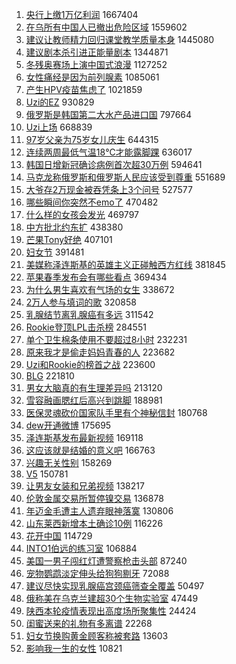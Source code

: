 1. [央行上缴1万亿利润](https://s.weibo.com//weibo?q=%23%E5%A4%AE%E8%A1%8C%E4%B8%8A%E7%BC%B41%E4%B8%87%E4%BA%BF%E5%88%A9%E6%B6%A6%23&Refer=top) 1667404
2. [在乌所有中国人已撤出危险区域](https://s.weibo.com//weibo?q=%23%E5%9C%A8%E4%B9%8C%E6%89%80%E6%9C%89%E4%B8%AD%E5%9B%BD%E4%BA%BA%E5%B7%B2%E6%92%A4%E5%87%BA%E5%8D%B1%E9%99%A9%E5%8C%BA%E5%9F%9F%23&Refer=top) 1559602
3. [建议让教师精力回归课堂教学质量本身](https://s.weibo.com//weibo?q=%23%E5%BB%BA%E8%AE%AE%E8%AE%A9%E6%95%99%E5%B8%88%E7%B2%BE%E5%8A%9B%E5%9B%9E%E5%BD%92%E8%AF%BE%E5%A0%82%E6%95%99%E5%AD%A6%E8%B4%A8%E9%87%8F%E6%9C%AC%E8%BA%AB%23&Refer=top) 1445080
4. [建议剧本杀引进正能量剧本](https://s.weibo.com//weibo?q=%23%E5%BB%BA%E8%AE%AE%E5%89%A7%E6%9C%AC%E6%9D%80%E5%BC%95%E8%BF%9B%E6%AD%A3%E8%83%BD%E9%87%8F%E5%89%A7%E6%9C%AC%23&Refer=top) 1344871
5. [冬残奥赛场上演中国式浪漫](https://s.weibo.com//weibo?q=%23%E5%86%AC%E6%AE%8B%E5%A5%A5%E8%B5%9B%E5%9C%BA%E4%B8%8A%E6%BC%94%E4%B8%AD%E5%9B%BD%E5%BC%8F%E6%B5%AA%E6%BC%AB%23&Refer=top) 1127252
6. [女性痛经是因为前列腺素](https://s.weibo.com//weibo?q=%23%E5%A5%B3%E6%80%A7%E7%97%9B%E7%BB%8F%E6%98%AF%E5%9B%A0%E4%B8%BA%E5%89%8D%E5%88%97%E8%85%BA%E7%B4%A0%23&Refer=top) 1085061
7. [产生HPV疫苗焦虑了](https://s.weibo.com//weibo?q=%23%E4%BA%A7%E7%94%9FHPV%E7%96%AB%E8%8B%97%E7%84%A6%E8%99%91%E4%BA%86%23&Refer=top) 1021859
8. [Uzi的EZ](https://s.weibo.com//weibo?q=%23Uzi%E7%9A%84EZ%23&Refer=top) 930829
9. [俄罗斯是韩国第二大水产品进口国](https://s.weibo.com//weibo?q=%23%E4%BF%84%E7%BD%97%E6%96%AF%E6%98%AF%E9%9F%A9%E5%9B%BD%E7%AC%AC%E4%BA%8C%E5%A4%A7%E6%B0%B4%E4%BA%A7%E5%93%81%E8%BF%9B%E5%8F%A3%E5%9B%BD%23&Refer=top) 797664
10. [Uzi上场](https://s.weibo.com//weibo?q=%23Uzi%E4%B8%8A%E5%9C%BA%23&Refer=top) 668839
11. [97岁父亲为75岁女儿庆生](https://s.weibo.com//weibo?q=%2397%E5%B2%81%E7%88%B6%E4%BA%B2%E4%B8%BA75%E5%B2%81%E5%A5%B3%E5%84%BF%E5%BA%86%E7%94%9F%23&Refer=top) 644315
12. [连续两周最低气温18℃才能露脚踝](https://s.weibo.com//weibo?q=%23%E8%BF%9E%E7%BB%AD%E4%B8%A4%E5%91%A8%E6%9C%80%E4%BD%8E%E6%B0%94%E6%B8%A918%E2%84%83%E6%89%8D%E8%83%BD%E9%9C%B2%E8%84%9A%E8%B8%9D%23&Refer=top) 636017
13. [韩国日增新冠确诊病例首次超30万例](https://s.weibo.com//weibo?q=%23%E9%9F%A9%E5%9B%BD%E6%97%A5%E5%A2%9E%E6%96%B0%E5%86%A0%E7%A1%AE%E8%AF%8A%E7%97%85%E4%BE%8B%E9%A6%96%E6%AC%A1%E8%B6%8530%E4%B8%87%E4%BE%8B%23&Refer=top) 594641
14. [马克龙称俄罗斯和俄罗斯人民应该受到尊重](https://s.weibo.com//weibo?q=%23%E9%A9%AC%E5%85%8B%E9%BE%99%E7%A7%B0%E4%BF%84%E7%BD%97%E6%96%AF%E5%92%8C%E4%BF%84%E7%BD%97%E6%96%AF%E4%BA%BA%E6%B0%91%E5%BA%94%E8%AF%A5%E5%8F%97%E5%88%B0%E5%B0%8A%E9%87%8D%23&Refer=top) 551689
15. [大爷存2万现金被吞凭条上3个问号](https://s.weibo.com//weibo?q=%23%E5%A4%A7%E7%88%B7%E5%AD%982%E4%B8%87%E7%8E%B0%E9%87%91%E8%A2%AB%E5%90%9E%E5%87%AD%E6%9D%A1%E4%B8%8A3%E4%B8%AA%E9%97%AE%E5%8F%B7%23&Refer=top) 527577
16. [哪些瞬间你突然不emo了](https://s.weibo.com//weibo?q=%23%E5%93%AA%E4%BA%9B%E7%9E%AC%E9%97%B4%E4%BD%A0%E7%AA%81%E7%84%B6%E4%B8%8Demo%E4%BA%86%23&Refer=top) 470482
17. [什么样的女孩会发光](https://s.weibo.com//weibo?q=%23%E4%BB%80%E4%B9%88%E6%A0%B7%E7%9A%84%E5%A5%B3%E5%AD%A9%E4%BC%9A%E5%8F%91%E5%85%89%23&Refer=top) 469797
18. [中方批北约东扩](https://s.weibo.com//weibo?q=%23%E4%B8%AD%E6%96%B9%E6%89%B9%E5%8C%97%E7%BA%A6%E4%B8%9C%E6%89%A9%23&Refer=top) 438380
19. [芒果Tony好绝](https://s.weibo.com//weibo?q=%E8%8A%92%E6%9E%9CTony%E5%A5%BD%E7%BB%9D&Refer=top) 407101
20. [妇女节](https://s.weibo.com//weibo?q=%23%E5%A6%87%E5%A5%B3%E8%8A%82%23&Refer=top) 391481
21. [美媒称泽连斯基的英雄主义正碰触西方红线](https://s.weibo.com//weibo?q=%23%E7%BE%8E%E5%AA%92%E7%A7%B0%E6%B3%BD%E8%BF%9E%E6%96%AF%E5%9F%BA%E7%9A%84%E8%8B%B1%E9%9B%84%E4%B8%BB%E4%B9%89%E6%AD%A3%E7%A2%B0%E8%A7%A6%E8%A5%BF%E6%96%B9%E7%BA%A2%E7%BA%BF%23&Refer=top) 381845
22. [苹果春季发布会有哪些看点](https://s.weibo.com//weibo?q=%23%E8%8B%B9%E6%9E%9C%E6%98%A5%E5%AD%A3%E5%8F%91%E5%B8%83%E4%BC%9A%E6%9C%89%E5%93%AA%E4%BA%9B%E7%9C%8B%E7%82%B9%23&Refer=top) 369434
23. [为什么男生喜欢有气场的女生](https://s.weibo.com//weibo?q=%23%E4%B8%BA%E4%BB%80%E4%B9%88%E7%94%B7%E7%94%9F%E5%96%9C%E6%AC%A2%E6%9C%89%E6%B0%94%E5%9C%BA%E7%9A%84%E5%A5%B3%E7%94%9F%23&Refer=top) 338672
24. [2万人参与填词的歌](https://s.weibo.com//weibo?q=%232%E4%B8%87%E4%BA%BA%E5%8F%82%E4%B8%8E%E5%A1%AB%E8%AF%8D%E7%9A%84%E6%AD%8C%23&Refer=top) 320858
25. [乳腺结节离乳腺癌有多远](https://s.weibo.com//weibo?q=%23%E4%B9%B3%E8%85%BA%E7%BB%93%E8%8A%82%E7%A6%BB%E4%B9%B3%E8%85%BA%E7%99%8C%E6%9C%89%E5%A4%9A%E8%BF%9C%23&Refer=top) 311542
26. [Rookie登顶LPL击杀榜](https://s.weibo.com//weibo?q=%23Rookie%E7%99%BB%E9%A1%B6LPL%E5%87%BB%E6%9D%80%E6%A6%9C%23&Refer=top) 284551
27. [单个卫生棉条使用不要超过8小时](https://s.weibo.com//weibo?q=%23%E5%8D%95%E4%B8%AA%E5%8D%AB%E7%94%9F%E6%A3%89%E6%9D%A1%E4%BD%BF%E7%94%A8%E4%B8%8D%E8%A6%81%E8%B6%85%E8%BF%878%E5%B0%8F%E6%97%B6%23&Refer=top) 232231
28. [原来我才是偷走妈妈青春的人](https://s.weibo.com//weibo?q=%23%E5%8E%9F%E6%9D%A5%E6%88%91%E6%89%8D%E6%98%AF%E5%81%B7%E8%B5%B0%E5%A6%88%E5%A6%88%E9%9D%92%E6%98%A5%E7%9A%84%E4%BA%BA%23&Refer=top) 223682
29. [Uzi和Rookie的榜首之战](https://s.weibo.com//weibo?q=%23Uzi%E5%92%8CRookie%E7%9A%84%E6%A6%9C%E9%A6%96%E4%B9%8B%E6%88%98%23&Refer=top) 223600
30. [BLG](https://s.weibo.com//weibo?q=%23BLG%23&Refer=top) 221810
31. [男女大脑真的有生理差异吗](https://s.weibo.com//weibo?q=%23%E7%94%B7%E5%A5%B3%E5%A4%A7%E8%84%91%E7%9C%9F%E7%9A%84%E6%9C%89%E7%94%9F%E7%90%86%E5%B7%AE%E5%BC%82%E5%90%97%23&Refer=top) 213120
32. [雪容融画腮红后高兴到跳脚](https://s.weibo.com//weibo?q=%23%E9%9B%AA%E5%AE%B9%E8%9E%8D%E7%94%BB%E8%85%AE%E7%BA%A2%E5%90%8E%E9%AB%98%E5%85%B4%E5%88%B0%E8%B7%B3%E8%84%9A%23&Refer=top) 188981
33. [医保灵魂砍价国家队手里有个神秘信封](https://s.weibo.com//weibo?q=%23%E5%8C%BB%E4%BF%9D%E7%81%B5%E9%AD%82%E7%A0%8D%E4%BB%B7%E5%9B%BD%E5%AE%B6%E9%98%9F%E6%89%8B%E9%87%8C%E6%9C%89%E4%B8%AA%E7%A5%9E%E7%A7%98%E4%BF%A1%E5%B0%81%23&Refer=top) 180768
34. [dew开通微博](https://s.weibo.com//weibo?q=dew%E5%BC%80%E9%80%9A%E5%BE%AE%E5%8D%9A&Refer=top) 175695
35. [泽连斯基发布最新视频](https://s.weibo.com//weibo?q=%23%E6%B3%BD%E8%BF%9E%E6%96%AF%E5%9F%BA%E5%8F%91%E5%B8%83%E6%9C%80%E6%96%B0%E8%A7%86%E9%A2%91%23&Refer=top) 169118
36. [这应该就是结婚的意义吧](https://s.weibo.com//weibo?q=%23%E8%BF%99%E5%BA%94%E8%AF%A5%E5%B0%B1%E6%98%AF%E7%BB%93%E5%A9%9A%E7%9A%84%E6%84%8F%E4%B9%89%E5%90%A7%23&Refer=top) 166763
37. [兴趣无关性别](https://s.weibo.com//weibo?q=%23%E5%85%B4%E8%B6%A3%E6%97%A0%E5%85%B3%E6%80%A7%E5%88%AB%23&Refer=top) 158269
38. [V5](https://s.weibo.com//weibo?q=%23V5%23&Refer=top) 150781
39. [让男友女装和兄弟视频](https://s.weibo.com//weibo?q=%23%E8%AE%A9%E7%94%B7%E5%8F%8B%E5%A5%B3%E8%A3%85%E5%92%8C%E5%85%84%E5%BC%9F%E8%A7%86%E9%A2%91%23&Refer=top) 138217
40. [伦敦金属交易所暂停镍交易](https://s.weibo.com//weibo?q=%23%E4%BC%A6%E6%95%A6%E9%87%91%E5%B1%9E%E4%BA%A4%E6%98%93%E6%89%80%E6%9A%82%E5%81%9C%E9%95%8D%E4%BA%A4%E6%98%93%23&Refer=top) 136878
41. [年迈金毛遭主人遗弃眼神落寞](https://s.weibo.com//weibo?q=%23%E5%B9%B4%E8%BF%88%E9%87%91%E6%AF%9B%E9%81%AD%E4%B8%BB%E4%BA%BA%E9%81%97%E5%BC%83%E7%9C%BC%E7%A5%9E%E8%90%BD%E5%AF%9E%23&Refer=top) 130806
42. [山东莱西新增本土确诊10例](https://s.weibo.com//weibo?q=%23%E5%B1%B1%E4%B8%9C%E8%8E%B1%E8%A5%BF%E6%96%B0%E5%A2%9E%E6%9C%AC%E5%9C%9F%E7%A1%AE%E8%AF%8A10%E4%BE%8B%23&Refer=top) 116226
43. [花开中国](https://s.weibo.com//weibo?q=%23%E8%8A%B1%E5%BC%80%E4%B8%AD%E5%9B%BD%23&Refer=top) 114729
44. [INTO1伯远的练习室](https://s.weibo.com//weibo?q=INTO1%E4%BC%AF%E8%BF%9C%E7%9A%84%E7%BB%83%E4%B9%A0%E5%AE%A4&Refer=top) 106884
45. [美国一男子闯红灯遭警察枪击头部](https://s.weibo.com//weibo?q=%23%E7%BE%8E%E5%9B%BD%E4%B8%80%E7%94%B7%E5%AD%90%E9%97%AF%E7%BA%A2%E7%81%AF%E9%81%AD%E8%AD%A6%E5%AF%9F%E6%9E%AA%E5%87%BB%E5%A4%B4%E9%83%A8%23&Refer=top) 87240
46. [宠物鹦鹉淡定伸头给狗狗剔牙](https://s.weibo.com//weibo?q=%23%E5%AE%A0%E7%89%A9%E9%B9%A6%E9%B9%89%E6%B7%A1%E5%AE%9A%E4%BC%B8%E5%A4%B4%E7%BB%99%E7%8B%97%E7%8B%97%E5%89%94%E7%89%99%23&Refer=top) 72088
47. [建议尽快实现乳腺癌宫颈癌筛查全覆盖](https://s.weibo.com//weibo?q=%23%E5%BB%BA%E8%AE%AE%E5%B0%BD%E5%BF%AB%E5%AE%9E%E7%8E%B0%E4%B9%B3%E8%85%BA%E7%99%8C%E5%AE%AB%E9%A2%88%E7%99%8C%E7%AD%9B%E6%9F%A5%E5%85%A8%E8%A6%86%E7%9B%96%23&Refer=top) 50497
48. [俄称美在乌克兰建超30个生物实验室](https://s.weibo.com//weibo?q=%23%E4%BF%84%E7%A7%B0%E7%BE%8E%E5%9C%A8%E4%B9%8C%E5%85%8B%E5%85%B0%E5%BB%BA%E8%B6%8530%E4%B8%AA%E7%94%9F%E7%89%A9%E5%AE%9E%E9%AA%8C%E5%AE%A4%23&Refer=top) 47449
49. [陕西本轮疫情表现出高度场所聚集性](https://s.weibo.com//weibo?q=%23%E9%99%95%E8%A5%BF%E6%9C%AC%E8%BD%AE%E7%96%AB%E6%83%85%E8%A1%A8%E7%8E%B0%E5%87%BA%E9%AB%98%E5%BA%A6%E5%9C%BA%E6%89%80%E8%81%9A%E9%9B%86%E6%80%A7%23&Refer=top) 24424
50. [闺蜜送来的礼物有多离谱](https://s.weibo.com//weibo?q=%23%E9%97%BA%E8%9C%9C%E9%80%81%E6%9D%A5%E7%9A%84%E7%A4%BC%E7%89%A9%E6%9C%89%E5%A4%9A%E7%A6%BB%E8%B0%B1%23&Refer=top) 22268
51. [妇女节换购黄金顾客称被套路](https://s.weibo.com//weibo?q=%23%E5%A6%87%E5%A5%B3%E8%8A%82%E6%8D%A2%E8%B4%AD%E9%BB%84%E9%87%91%E9%A1%BE%E5%AE%A2%E7%A7%B0%E8%A2%AB%E5%A5%97%E8%B7%AF%23&Refer=top) 13603
52. [影响我一生的女性](https://s.weibo.com//weibo?q=%23%E5%BD%B1%E5%93%8D%E6%88%91%E4%B8%80%E7%94%9F%E7%9A%84%E5%A5%B3%E6%80%A7%23&Refer=top) 10821
